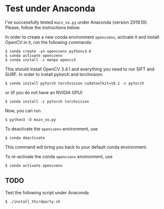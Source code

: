 # Test under Anaconda 

I've successfully tested `main_vo.py` under Anaconda (version 2019.10). Please, follow the instructions below.

In order to create a new conda environment `opencvenv`, activate it  and install OpenCV in it, run the following commands:  
```
$ conda create -yn opencvenv python=3.6
$ conda activate opencvenv
$ conda install -c menpo opencv3
```
This should install OpenCV 3.4.1 and everything you need to run SIFT and SURF. 
In order to install pytorch and torchvision: 
```
$ conda install pytorch torchvision cudatoolkit=10.1 -c pytorch
```
or (if you do not have an NVIDIA GPU)
```
$ conda install -c pytorch torchvision
```

Now, you can run 
```
$ python3 -O main_vo.py
```

To deactivate the `opencvenv` environment, use
```
$ conda deactivate
```
This command will bring you back to your default conda environment.

To re-activate the conda `opencvenv` environment, use
```
$ conda activate opencvenv
```

## TODO
Test the following script under Anaconda 
``` 
$ ./install_thirdparty.sh 
```